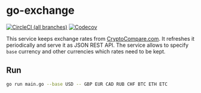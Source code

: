 # go-exchange
[![CircleCI (all branches)](https://img.shields.io/circleci/project/github/redco/go-exchange.svg)](https://circleci.com/gh/redco/go-exchange)
[![Codecov](https://img.shields.io/codecov/c/github/redco/go-exchange.svg)](https://codecov.io/gh/redco/go-exchange)


This service keeps exchange rates from [CryptoCompare.com](https://cryptocompare.com).
It refreshes it periodically and serve it as JSON REST API.
The service allows to specify `base` currency and other currencies which rates need to be kept.

## Run
```bash
go run main.go --base USD -- GBP EUR CAD RUB CHF BTC ETH ETC
```
